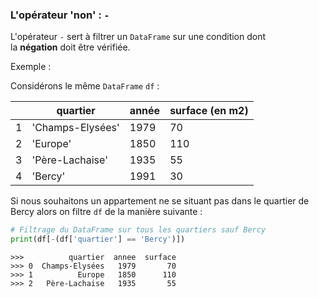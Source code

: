 ### L'opérateur 'non' : `-`

L'opérateur `-` sert à filtrer un `DataFrame` sur une condition dont la **négation** doit être vérifiée.

Exemple :

Considérons le même `DataFrame` `df` :

| |quartier|année|surface (en m2)|
|---|---|---|---|
|1|'Champs-Elysées'|1979|70|
|2|'Europe'|1850|110|
|3|'Père-Lachaise'|1935|55|
|4|'Bercy'|1991|30|

Si nous souhaitons un appartement ne se situant pas dans le quartier de Bercy alors on filtre `df` de la manière suivante :

```python
# Filtrage du DataFrame sur tous les quartiers sauf Bercy
print(df[-(df['quartier'] == 'Bercy')])
```

```
>>>          quartier  annee  surface
>>> 0  Champs-Elysées   1979       70
>>> 1          Europe   1850      110
>>> 2   Père-Lachaise   1935       55
```
